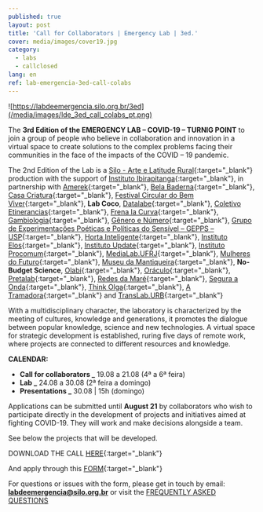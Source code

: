 ```yaml
---
published: true
layout: post
title: 'Call for Collaborators | Emergency Lab | 3ed.'
cover: media/images/cover19.jpg
category:
  - labs
  - callclosed
lang: en
ref: lab-emergencia-3ed-call-colabs
---
```



![https://labdeemergencia.silo.org.br/3ed](/media/images/lde_3ed_call_colabs_pt.png)


The **3rd Edition of the EMERGENCY LAB – COVID-19 – TURNIG POINT** to join a group of people who believe in collaboration and innovation in a virtual space to create solutions to the complex problems facing their communities in the face of the impacts of the COVID – 19 pandemic.

The 2nd Edition of the Lab is a [Silo - Arte e Latitude Rural](https://silo.org.br/){:target="_blank"} production with the support of [Instituto Ibirapitanga](https://www.ibirapitanga.org.br/){:target="_blank"}, in partnership with [Amerek](https://twitter.com/amerek_ufmg){:target="_blank"}, [Bela Baderna](http://belabaderna.com.br/){:target="_blank"}, [Casa Criatura](https://www.instagram.com/casacriatura/){:target="_blank"}, [Festival Circular do Bem Viver](https://www.instagram.com/circularfestivaldobem/){:target="_blank"}, **Lab Coco**, [Datalabe](https://datalabe.org/){:target="_blank"}, [Coletivo Etinerancias](https://www.instagram.com/etinerancias){:target="_blank"}, [Frena la Curva](https://frenalacurva.net/){:target="_blank"}, [Gambiologia](http://www.gambiologia.net/blog/){:target="_blank"}, [Gênero e Número](http://www.generonumero.media/){:target="_blank"}, [Grupo de Experimentações Poéticas e Políticas do Sensível – GEPPS – USP](https://www.gepps.com.br){:target="_blank"}, [Horta Inteligente](https://hortainteligente.wixsite.com/hortainteligente){:target="_blank"}, [Instituto Elos](https://institutoelos.org/){:target="_blank"}, [Instituto Update](https://www.institutoupdate.org.br/){:target="_blank"}, [Instituto Procomum](https://www.procomum.org/){:target="_blank"}, [MediaLab.UFRJ](href="http://medialabufrj.net/"){:target="_blank"}, [Mulheres do Futuro](https://www.instagram.com/mulheresdofuturopa/){:target="_blank"}, [Museu da Mantiqueira](https://museudamantiqueira.com.br/){:target="_blank"}, **No-Budget Science**, [Olabi](https://www.olabi.org.br){:target="_blank"}, [Oráculo](https://oraculocomunica.wordpress.com/){:target="_blank"}, [Pretalab](https://www.pretalab.com/){:target="_blank"}, [Redes da Maré](http://www.redesdamare.org.br/){:target="_blank"}, [Segura a Onda](https://seguraaonda.com.br/){:target="_blank"}, [Think Olga](https://www.thinkolga.com/){:target="_blank"}, [A Tramadora](https://www.tramadora.net/){:target="_blank"} and [TransLab.URB](https://translaburb.cc/){:target="_blank"}

With a multidisciplinary character, the laboratory is characterized by the meeting of cultures, knowledge and generations, it promotes the dialogue between popular knowledge, science and new technologies. A virtual space for strategic development is established, ruring five days of remote work, where projects are connected to different resources and knowledge.
  

**CALENDAR:**
  
* **Call for collaborators   _** 19.08 a 21.08 (4ª a 6ª feira)
* **Lab                      _** 24.08 a 30.08 (2ª feira a domingo)
* **Presentations            _** 30.08 \| 15h (domingo)

Applications can be submitted until **August 21** by collaborators who wish to participate directly in the development of projects and initiatives aimed at fighting COVID-19. They will work and make decisions alongside a team.

See below the projects that will be developed.


DOWNLOAD THE CALL [HERE](https://labdeemergencia.silo.org.br/3ed/media/docs/ES_CONVOCATORIA_COLABS_LAB_DE_EMERGENCIA.pdf){:target="_blank"} 


And apply through this [FORM](https://forms.gle/PDsXuab7rGmGCwxL9){:target="_blank"}
  
  
For questions or issues with the form, please get in touch by email: **labdeemergencia@silo.org.br** or visit the [FREQUENTLY ASKED QUESTIONS](https://labdeemergencia.silo.org.br/3ed/pt/dicas/perguntas-frequentes-colabs/)
